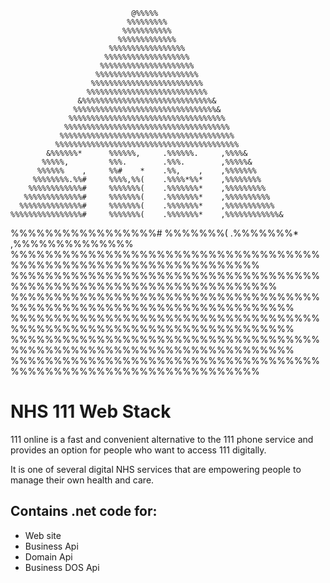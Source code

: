                                @%%%%%                                
                              %%%%%%%%%                              
                             %%%%%%%%%%%                             
                            %%%%%%%%%%%%%                            
                          %%%%%%%%%%%%%%%%%                          
                         %%%%%%%%%%%%%%%%%%%                         
                        %%%%%%%%%%%%%%%%%%%%%                        
                       %%%%%%%%%%%%%%%%%%%%%%%                       
                      %%%%%%%%%%%%%%%%%%%%%%%%%                      
                     %%%%%%%%%%%%%%%%%%%%%%%%%%%                     
                   &%%%%%%%%%%%%%%%%%%%%%%%%%%%%%&                   
                  %%%%%%%%%%%%%%%%%%%%%%%%%%%%%%%%&                  
                 %%%%%%%%%%%%%%%%%%%%%%%%%%%%%%%%%%%                 
                %%%%%%%%%%%%%%%%%%%%%%%%%%%%%%%%%%%%%                
               %%%%%%%%%%%%%%%%%%%%%%%%%%%%%%%%%%%%%%%               
              %%%%%%%%%%%%%%%%%%%%%%%%%%%%%%%%%%%%%%%%%              
            &%%%%%%*      %%%%%%,     .%%%%%%.     ,%%%%&            
           %%%%%,         %%%.        .%%%.        ,%%%%%&           
          %%%%%%    ,     %%#    *    .%%,    ,    ,%%%%%%%          
         %%%%%%%%.%%#     %%%%,%%(    .%%%%*%%*    ,%%%%%%%%         
        %%%%%%%%%%%%#     %%%%%%%(    .%%%%%%%*    ,%%%%%%%%%        
       %%%%%%%%%%%%%#     %%%%%%%(    .%%%%%%%*    ,%%%%%%%%%%       
      %%%%%%%%%%%%%%#     %%%%%%%(    .%%%%%%%*    ,%%%%%%%%%%%      
    %%%%%%%%%%%%%%%%#     %%%%%%%(    .%%%%%%%*    ,%%%%%%%%%%%%&    
   %%%%%%%%%%%%%%%%%#     %%%%%%%(    .%%%%%%%*    ,%%%%%%%%%%%%%%   
  %%%%%%%%%%%%%%%%%%%%%%%%%%%%%%%%%%%%%%%%%%%%%%%%%%%%%%%%%%%%%%%%%  
 %%%%%%%%%%%%%%%%%%%%%%%%%%%%%%%%%%%%%%%%%%%%%%%%%%%%%%%%%%%%%%%%%%% 
%%%%%%%%%%%%%%%%%%%%%%%%%%%%%%%%%%%%%%%%%%%%%%%%%%%%%%%%%%%%%%%%%%%%%
%%%%%%%%%%%%%%%%%%%%%%%%%%%%%%%%%%%%%%%%%%%%%%%%%%%%%%%%%%%%%%%%%%%%%
%%%%%%%%%%%%%%%%%%%%%%%%%%%%%%%%%%%%%%%%%%%%%%%%%%%%%%%%%%%%%%%%%%%%%
  %%%%%%%%%%%%%%%%%%%%%%%%%%%%%%%%%%%%%%%%%%%%%%%%%%%%%%%%%%%%%%%%%  

# NHS 111 Web Stack

111 online is a fast and convenient alternative to the 111 phone service and provides an option for people who want to access 111 digitally. 

It is one of several digital NHS services that are empowering people to manage their own health and care.

## Contains .net code for:
- Web site
- Business Api
- Domain Api
- Business DOS Api

 